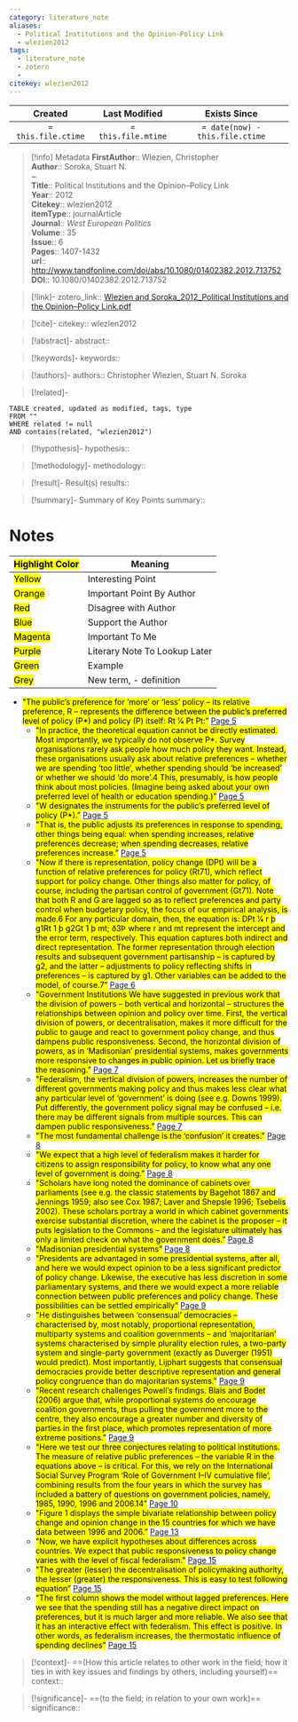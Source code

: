 ```yaml
---
category: literature_note
aliases: 
  - Political Institutions and the Opinion–Policy Link
  - wlezien2012
tags:
  - literature_note
  - zotero
  - 
citekey: wlezien2012
---
```


|       Created       |    Last Modified    |          Exists Since           |
| :-----------------: | :-----------------: | :-----------------------------: |
| `= this.file.ctime` | `= this.file.mtime` | `= date(now) - this.file.ctime` |
>[!info] Metadata
> **FirstAuthor**:: Wlezien, Christopher  
> **Author**:: Soroka, Stuart N.  
~    
> **Title**:: Political Institutions and the Opinion–Policy Link  
> **Year**:: 2012   
> **Citekey**:: wlezien2012  
> **itemType**:: journalArticle  
> **Journal**:: *West European Politics*  
> **Volume**:: 35  
> **Issue**:: 6   
> **Pages**:: 1407-1432  
> **url**:: http://www.tandfonline.com/doi/abs/10.1080/01402382.2012.713752
> **DOI**:: 10.1080/01402382.2012.713752    

> [!link]-
> zotero_link:: [Wlezien and Soroka_2012_Political Institutions and the Opinion–Policy Link.pdf](zotero://select/library/items/2VKSMADC)

> [!cite]-
> citekey:: wlezien2012

> [!abstract]-
> abstract:: 

> [!keywords]-
> keywords:: 

> [!authors]-
> authors:: Christopher Wlezien, Stuart N. Soroka

> [!related]-

```dataview
TABLE created, updated as modified, tags, type
FROM ""
WHERE related != null
AND contains(related, "wlezien2012")
```

> [!hypothesis]-
> hypothesis:: 

> [!methodology]- 
> methodology:: 

> [!result]- Result(s) 
> results::

> [!summary]- Summary of Key Points
> summary:: 

# Notes

| <mark class="hltr-grey">Highlight Color</mark> | Meaning                       |
| ---------------------------------------------- | ----------------------------- |
| <mark class="hltr-yellow">Yellow</mark>        | Interesting Point             |
| <mark class="hltr-orange">Orange</mark>        | Important Point By Author     |
| <mark class="hltr-red">Red</mark>              | Disagree with Author          |
| <mark class="hltr-blue">Blue</mark>            | Support the Author            |
| <mark class="hltr-magenta">Magenta</mark>      | Important To Me               |
| <mark class="hltr-purple">Purple</mark>        | Literary Note To Lookup Later |
| <mark class="hltr-green">Green</mark>          | Example                       |
| <mark class="hltr-grey">Grey</mark>            | New term, - definition        |

- <mark class="hltr-gray">"The public’s preference for ‘more’ or ‘less’ policy – its relative preference, R – represents the difference between the public’s preferred level of policy (P*) and policy (P) itself:  Rt 1⁄4 Pt Pt:”</mark> [Page 5](zotero://open-pdf/library/items/2VKSMADC?page=5&annotation=MGKYT6FB) 
	- <mark class="hltr-yellow">"In practice, the theoretical equation cannot be directly estimated. Most importantly, we typically do not observe P*. Survey organisations rarely ask people how much policy they want. Instead, these organisations usually ask about relative preferences – whether we are spending ‘too little’, whether spending should ‘be increased’ or whether we should ‘do more’.4 This, presumably, is how people think about most policies. (Imagine being asked about your own preferred level of health or education spending.)”</mark> [Page 5](zotero://open-pdf/library/items/2VKSMADC?page=5&annotation=89WV7BS9) 
	- <mark class="hltr-gray">"W designates the instruments for the public’s preferred level of policy (P*).”</mark> [Page 5](zotero://open-pdf/library/items/2VKSMADC?page=5&annotation=YJSDB8R5) 
	- <mark class="hltr-orange">"That is, the public adjusts its preferences in response to spending, other things being equal: when spending increases, relative preferences decrease; when spending decreases, relative preferences increase.”</mark> [Page 5](zotero://open-pdf/library/items/2VKSMADC?page=5&annotation=QT8HVLCF) 
	- <mark class="hltr-gray">"Now if there is representation, policy change (DPt) will be a function of relative preferences for policy (Rt71), which reflect support for policy change. Other things also matter for policy, of course, including the partisan control of government (Gt71). Note that both R and G are lagged so as to reflect preferences and party control when budgetary policy, the focus of our empirical analysis, is made.6 For any particular domain, then, the equation is:  DPt 1⁄4 r þ g1Rt 1 þ g2Gt 1 þ mt; ð3Þ  where r and mt represent the intercept and the error term, respectively. This equation captures both indirect and direct representation. The former representation through election results and subsequent government partisanship – is captured by g2, and the latter – adjustments to policy reflecting shifts in preferences – is captured by g1. Other variables can be added to the model, of course.7”</mark> [Page 6](zotero://open-pdf/library/items/2VKSMADC?page=6&annotation=ZD2I66LU) 
	- <mark class="hltr-orange">"Government Institutions  We have suggested in previous work that the division of powers – both vertical and horizontal – structures the relationships between opinion and policy over time. First, the vertical division of powers, or decentralisation, makes it more difficult for the public to gauge and react to government policy change, and thus dampens public responsiveness. Second, the horizontal division of powers, as in ‘Madisonian’ presidential systems, makes governments more responsive to changes in public opinion. Let us briefly trace the reasoning.”</mark> [Page 7](zotero://open-pdf/library/items/2VKSMADC?page=7&annotation=65WA4CEF) 
	- <mark class="hltr-orange">"Federalism, the vertical division of powers, increases the number of different governments making policy and thus makes less clear what any particular level of ‘government’ is doing (see e.g. Downs 1999). Put differently, the government policy signal may be confused – i.e. there may be different signals from multiple sources. This can dampen public responsiveness.”</mark> [Page 7](zotero://open-pdf/library/items/2VKSMADC?page=7&annotation=5S48LGTE) 
	- <mark class="hltr-orange">"The most fundamental challenge is the ‘confusion’ it creates.”</mark> [Page 8](zotero://open-pdf/library/items/2VKSMADC?page=8&annotation=BMMFEJVB) 
	- <mark class="hltr-orange">"We expect that a high level of federalism makes it harder for citizens to assign responsibility for policy, to know what any one level of government is doing.”</mark> [Page 8](zotero://open-pdf/library/items/2VKSMADC?page=8&annotation=KV44QZWI) 
	- <mark class="hltr-orange">"Scholars have long noted the dominance of cabinets over parliaments (see e.g. the classic statements by Bagehot 1867 and Jennings 1959; also see Cox 1987; Laver and Shepsle 1996; Tsebelis 2002). These scholars portray a world in which cabinet governments exercise substantial discretion, where the cabinet is the proposer – it puts legislation to the Commons – and the legislature ultimately has only a limited check on what the government does.”</mark> [Page 8](zotero://open-pdf/library/items/2VKSMADC?page=8&annotation=D5H6WXGY) 
	- <mark class="hltr-magenta">"Madisonian presidential systems”</mark> [Page 8](zotero://open-pdf/library/items/2VKSMADC?page=8&annotation=HHLCSEGP) 
	- <mark class="hltr-orange">"Presidents are advantaged in some presidential systems, after all, and here we would expect opinion to be a less significant predictor of policy change. Likewise, the executive has less discretion in some parliamentary systems, and there we would expect a more reliable connection between public preferences and policy change. These possibilities can be settled empirically”</mark> [Page 9](zotero://open-pdf/library/items/2VKSMADC?page=9&annotation=4WXCVU4Z) 
	- <mark class="hltr-orange">"He distinguishes between ‘consensual’ democracies – characterised by, most notably, proportional representation, multiparty systems and coalition governments – and ‘majoritarian’ systems characterised by simple plurality election rules, a two-party system and single-party government (exactly as Duverger (1951) would predict). Most importantly, Lijphart suggests that consensual democracies provide better descriptive representation and general policy congruence than do majoritarian systems.”</mark> [Page 9](zotero://open-pdf/library/items/2VKSMADC?page=9&annotation=A8HRUK2Y) 
	- <mark class="hltr-orange">"Recent research challenges Powell’s findings. Blais and Bodet (2006) argue that, while proportional systems do encourage coalition governments, thus pulling the government more to the centre, they also encourage a greater number and diversity of parties in the first place, which promotes representation of more extreme positions.”</mark> [Page 9](zotero://open-pdf/library/items/2VKSMADC?page=9&annotation=UY9Q7GTQ) 
	- <mark class="hltr-gray">"Here we test our three conjectures relating to political institutions. The measure of relative public preferences – the variable R in the equations above – is critical. For this, we rely on the International Social Survey Program ‘Role of Government I–IV cumulative file’, combining results from the four years in which the survey has included a battery of questions on government policies, namely, 1985, 1990, 1996 and 2006.14”</mark> [Page 10](zotero://open-pdf/library/items/2VKSMADC?page=10&annotation=69MH4XTI) 
	- <mark class="hltr-orange">"Figure 1 displays the simple bivariate relationship between policy change and opinion change in the 15 countries for which we have data between 1996 and 2006.”</mark> [Page 13](zotero://open-pdf/library/items/2VKSMADC?page=13&annotation=RSE4PZBK) 
	- <mark class="hltr-yellow">"Now, we have explicit hypotheses about differences across countries. We expect that public responsiveness to policy change varies with the level of fiscal federalism.”</mark> [Page 15](zotero://open-pdf/library/items/2VKSMADC?page=15&annotation=P9AEGN3X) 
	- <mark class="hltr-orange">"The greater (lesser) the decentralisation of policymaking authority, the lesser (greater) the responsiveness. This is easy to test following equation”</mark> [Page 15](zotero://open-pdf/library/items/2VKSMADC?page=15&annotation=R6DBUESK) 
	- <mark class="hltr-yellow">"The first column shows the model without lagged preferences. Here we see that the spending still has a negative direct impact on preferences, but it is much larger and more reliable. We also see that it has an interactive effect with federalism. This effect is positive. In other words, as federalism increases, the thermostatic influence of spending declines”</mark> [Page 15](zotero://open-pdf/library/items/2VKSMADC?page=15&annotation=4UR3YCHX) 

> [!context]-
> ==(How this article relates to other work in the field; how it ties in with key issues and findings by others, including yourself)==
> context:: 

> [!significance]-
> ==(to the field; in relation to your own work)==
> significance:: 